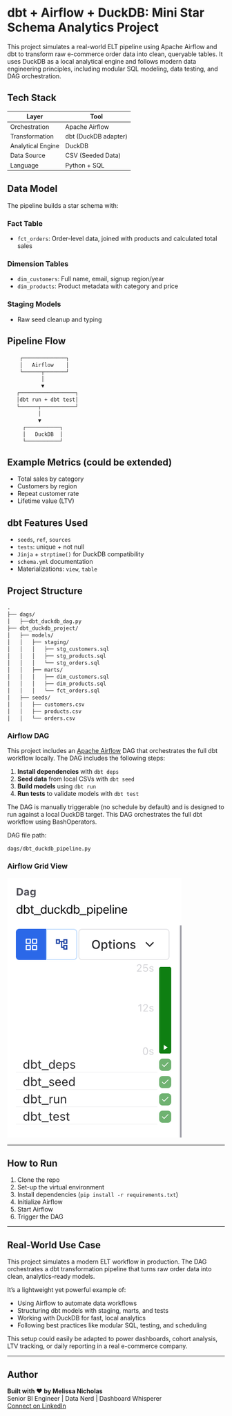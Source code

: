 # dbt + Airflow + DuckDB: Mini Star Schema Analytics Project

This project simulates a real-world ELT pipeline using Apache Airflow and dbt to transform raw e-commerce order data into clean, queryable tables. It uses DuckDB as a local analytical engine and follows modern data engineering principles, including modular SQL modeling, data testing, and DAG orchestration. 

## Tech Stack

| Layer            | Tool              |
|------------------|-------------------|
| Orchestration     | Apache Airflow     |
| Transformation    | dbt (DuckDB adapter) |
| Analytical Engine | DuckDB              |
| Data Source       | CSV (Seeded Data)   |
| Language          | Python + SQL        |

## Data Model

The pipeline builds a star schema with:

### Fact Table
- `fct_orders`: Order-level data, joined with products and calculated total sales

### Dimension Tables
- `dim_customers`: Full name, email, signup region/year
- `dim_products`: Product metadata with category and price

### Staging Models
- Raw seed cleanup and typing

## Pipeline Flow

```
    ┌──────────────┐
    │   Airflow    │
    └──────┬───────┘
           │
           ▼
   ┌──────────────────┐
   │dbt run + dbt test│
   └──────┬───────────┘
          │
          ▼
     ┌───────────┐
     │   DuckDB  │
     └───────────┘
```

## Example Metrics (could be extended)
- Total sales by category
- Customers by region
- Repeat customer rate
- Lifetime value (LTV)

## dbt Features Used

- `seeds`, `ref`, `sources`
- `tests`: unique + not null
- `Jinja` + `strptime()` for DuckDB compatibility
- `schema.yml` documentation
- Materializations: `view`, `table`

## Project Structure

```
.
├── dags/
│   ├──dbt_duckdb_dag.py           
├── dbt_duckdb_project/
│   ├── models/
│   │   ├── staging/
│   │   │   ├── stg_customers.sql
│   │   │   ├── stg_products.sql
│   │   │   └── stg_orders.sql
│   │   ├── marts/
│   │   │   ├── dim_customers.sql
│   │   │   ├── dim_products.sql
│   │   │   └── fct_orders.sql
│   ├── seeds/
│   │   ├── customers.csv
│   │   ├── products.csv
│   │   └── orders.csv
```

### Airflow DAG

This project includes an [Apache Airflow](https://airflow.apache.org/) DAG that orchestrates the full dbt workflow locally. The DAG includes the following steps:

1. **Install dependencies** with `dbt deps`
2. **Seed data** from local CSVs with `dbt seed`
3. **Build models** using `dbt run`
4. **Run tests** to validate models with `dbt test`

The DAG is manually triggerable (no schedule by default) and is designed to run against a local DuckDB target. This DAG orchestrates the full dbt workflow using BashOperators.

DAG file path:
```
dags/dbt_duckdb_pipeline.py
```

### Airflow Grid View

![Airflow Grid View](assets/airflow_grid_view.png)

---

## How to Run

1. Clone the repo
2. Set-up the virtual environment
3. Install dependencies (`pip install -r requirements.txt`)
4. Initialize Airflow
5. Start Airflow
6. Trigger the DAG

---

## Real-World Use Case

This project simulates a modern ELT workflow in production. The DAG orchestrates a dbt transformation pipeline that turns raw order data into clean, analytics-ready models.

It’s a lightweight yet powerful example of:
- Using Airflow to automate data workflows
- Structuring dbt models with staging, marts, and tests
- Working with DuckDB for fast, local analytics
- Following best practices like modular SQL, testing, and scheduling

This setup could easily be adapted to power dashboards, cohort analysis, LTV tracking, or daily reporting in a real e-commerce company.

---

## Author

**Built with ❤️ by Melissa Nicholas**  
Senior BI Engineer | Data Nerd | Dashboard Whisperer  
[Connect on LinkedIn](https://www.linkedin.com/in/melissa-nicholas-7a143593/)
